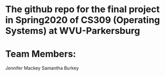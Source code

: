 # The github repo for the final project in Spring2020 of CS309 (Operating Systems) at WVU-Parkersburg

# Team Members:
Jennifer Mackey
Samantha Burkey
